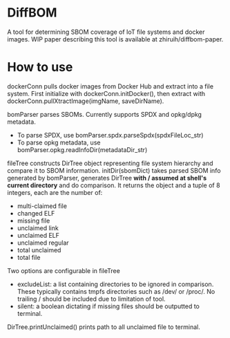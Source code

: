 DiffBOM 
====

A tool for determining SBOM coverage of IoT file systems and docker images. WIP paper describing this tool is available at zhiruih/diffbom-paper.

# How to use

dockerConn pulls docker images from Docker Hub and extract into a file system. First initialize with dockerConn.initDocker(), then extract with dockerConn.pullXtractImage(imgName, saveDirName).

bomParser parses SBOMs. Currently supports SPDX and opkg/dpkg metadata.
- To parse SPDX, use bomParser.spdx.parseSpdx(spdxFileLoc_str) 
- To parse opkg metadata, use bomParser.opkg.readInfoDir(metadataDir_str)

fileTree constructs DirTree object representing file system hierarchy and compare it to SBOM information. initDir(sbomDict) takes parsed SBOM info generated by bomParser, generates DirTree **with / assumed at shell's current directory** and do comparison. It returns the object and a tuple of 8 integers, each are the number of:
- multi-claimed file
- changed ELF
- missing file
- unclaimed link
- unclaimed ELF
- unclaimed regular
- total unclaimed
- total file

Two options are configurable in fileTree
- excludeList: a list containing directories to be ignored in comparison. These typically contains tmpfs directories such as /dev/ or /proc/. No trailing / should be included due to limitation of tool. 
- silent: a boolean dictating if missing files should be outputted to terminal.

DirTree.printUnclaimed() prints path to all unclaimed file to terminal.
